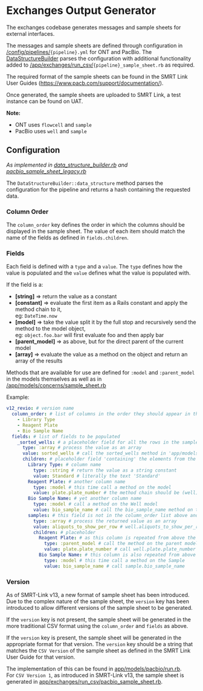 # Exchanges Output Generator

The exchanges codebase generates messages and sample sheets for external interfaces.

The messages and sample sheets are defined through configuration in
[/config/pipelines/](/config/pipelines/)`{pipeline}.yml` for ONT and PacBio. The
[DataStructureBuilder](/app/exchanges/data_structure_builder.rb) parses the configuration with
additional functionality added to
[/app/exchanges/run_csv/](/app/exchanges/run_csv/)`{pipeline}_sample_sheet.rb` as required.

The required format of the sample sheets can be found in the SMRT Link User Guides
(https://www.pacb.com/support/documentation/).

Once generated, the sample sheets are uploaded to SMRT Link, a test instance can be found on UAT.

**Note:**

- ONT uses `flowcell` and `sample`
- PacBio uses `well` and `sample`

## Configuration

_As implemented in [data_structure_builder.rb](/app/exchanges/data_structure_builder.rb) and
[pacbio_sample_sheet_legacy.rb](/app/exchanges/run_csv/pacbio_sample_sheet_legacy.rb)_

The `DataStructureBuilder::data_structure` method parses the configuration for the pipeline and
returns a hash containing the requested data.

### Column Order

The `column_order` key defines the order in which the columns should be displayed in the sample
sheet. The value of each item should match the name of the fields as defined in `fields.children`.

### Fields

Each field is defined with a `type` and a `value`. The `type` defines how the value is populated and
the `value` defines what the value is populated with.

If the field is a:

- **[string]** => return the value as a constant
- **[constant]** => evaluate the first item as a Rails constant and apply the method chain to it,  
  eg: `DateTime.now`
- **[model]** => take the value split it by the full stop and recursively send the method to the
  model object,  
  eg: `object.foo.bar` will first evaluate foo and then apply bar
- **[parent_model]** => as above, but for the direct parent of the current model
- **[array]** => evaluate the value as a method on the object and return an array of the results

Methods that are available for use are defined for `:model` and `:parent_model` in the models
themselves as well as in [/app/models/concerns/sample_sheet.rb](/app/models/concerns/sample_sheet.rb)

Example:

```yaml
v12_revio: # version name
  column_order: # list of columns in the order they should appear in the sample sheet
    - Library Type
    - Reagent Plate
    - Bio Sample Name
  fields: # list of fields to be populated
    _sorted_wells: # a placeholder field for all the rows in the sample sheet
      type: :array # process the value as an array
      value: sorted_wells # call the sorted_wells method in 'app/models/concerns/sample_sheet.rb'
      children: # placeholder field 'containing' the elements from the sorted_wells array (Wells)
        Library Type: # column name
          type: :string # return the value as a string constant
          value: Standard # literally the text 'Standard'
        Reagent Plate: # another column name
          type: :model # this time call a method on the model
          value: plate.plate_number # the method chain should be (well).plate.plate_number
        Bio Sample Name: # yet another column name
          type: :model # call a method on the Well model
          value: bio_sample_name # call the bio_sample_name method on the Well
        samples: # this field is not in the column_order list above and so will not be included
          type: :array # process the returned value as an array
          value: aliquots_to_show_per_row # well.aliquots_to_show_per_row (might be nil)
          children: # placeholder
            Reagent Plate: # as this column is repeated from above the same column in the sample sheet will be used
              type: :parent_model # call the method on the parent model (well)
              value: plate.plate_number # call well.plate.plate_number again
            Bio Sample Name: # this column is also repeated from above
              type: :model # this time call a method on the Sample
              value: bio_sample_name # call sample.bio_sample_name
```

### Version

As of SMRT-Link v13, a new format of sample sheet has been introduced. Due to the complex nature of
the sample sheet, the `version` key has been introduced to allow different versions of the
sample sheet to be generated.

If the `version` key is not present, the sample sheet will be generated in the more traditional CSV
format using the `column_order` and `fields` as above.

If the `version` key is present, the sample sheet will be generated in the appropriate format for
that version. The `version` key should be a string that matches the `CSV Version` of the sample
sheet as defined in the SMRT Link User Guide for that version.

The implementation of this can be found in [app/models/pacbio/run.rb](/app/models/pacbio/run.rb).  
For `CSV Version 1`, as introduced in SMRT-Link v13, the sample sheet is generated in
[app/exchanges/run_csv/pacbio_sample_sheet.rb](/app/exchanges/run_csv/pacbio_sample_sheet.rb).
